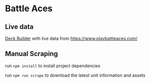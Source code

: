 # Battle Aces

## Live data

[Deck Builder](https://zaokret.github.io/battle-aces/) with live data from https://www.playbattleaces.com/

## Manual Scraping

run `npm install` to install project dependencies

run `npm run scrape` to download the latest unit information and assets




